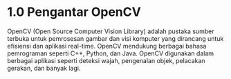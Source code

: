 # 1.0 Pengantar OpenCV

OpenCV (Open Source Computer Vision Library) adalah pustaka sumber terbuka untuk pemrosesan gambar dan visi komputer yang dirancang untuk efisiensi dan aplikasi real-time. OpenCV mendukung berbagai bahasa pemrograman seperti C++, Python, dan Java. OpenCV digunakan dalam berbagai aplikasi seperti deteksi wajah, pengenalan objek, pelacakan gerakan, dan banyak lagi.
